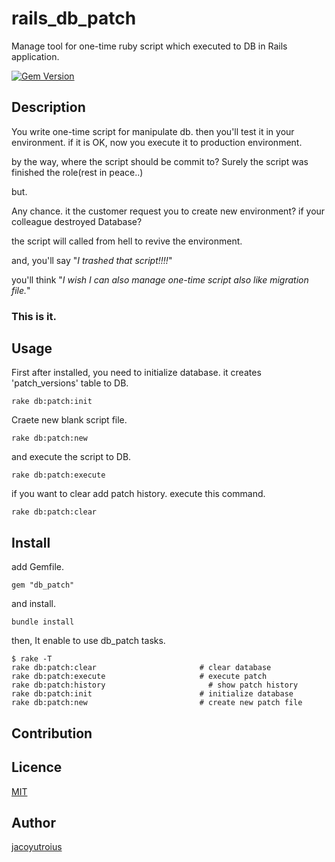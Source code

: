 # rails_db_patch
Manage tool for one-time ruby script which executed to DB in Rails application.

[![Gem Version](https://badge.fury.io/rb/db_patch.svg)](http://badge.fury.io/rb/db_patch)

## Description

You write one-time script for manipulate db.
then you'll test it in your environment. if it is OK, now you execute it to production environment.

by the way, where the script should be commit to?
Surely the script was finished the role(rest in peace..)

but.

Any chance.
it the customer request you to create new environment?
if your colleague destroyed Database?

the script will called from hell to revive the environment.

and, you'll say "*I trashed that script!!!!*"

you'll think "*I wish I can also manage one-time script also like migration file.*"


### **This is it.**


## Usage

First after installed, you need to initialize database.
it creates 'patch_versions' table to DB.

```
rake db:patch:init
```

Craete new blank script file.

```
rake db:patch:new
```

and execute the script to DB.

```
rake db:patch:execute
```


if you want to clear add patch history. execute this command.

```
rake db:patch:clear
```


## Install

add Gemfile.

```Gemfile
gem "db_patch"
```

and install.

```
bundle install
```

then, It enable to use db_patch tasks.

```
$ rake -T
rake db:patch:clear                       # clear database
rake db:patch:execute                     # execute patch
rake db:patch:history                   	# show patch history
rake db:patch:init                        # initialize database
rake db:patch:new                         # create new patch file
```

## Contribution

## Licence

[MIT](https://github.com/jacoyutorius/rails_db_patch/blob/master/MIT-LICENSE)

## Author

[jacoyutroius](https://github.com/jacoyutorius)